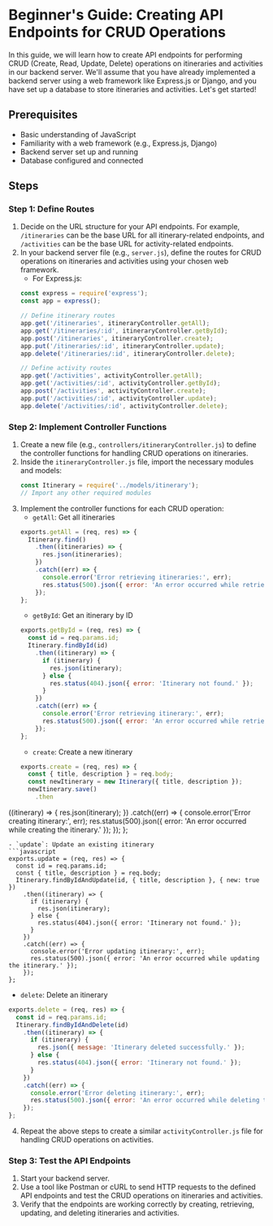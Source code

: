 # Beginner's Guide: Creating API Endpoints for CRUD Operations

In this guide, we will learn how to create API endpoints for performing CRUD (Create, Read, Update, Delete) operations on itineraries and activities in our backend server. We'll assume that you have already implemented a backend server using a web framework like Express.js or Django, and you have set up a database to store itineraries and activities. Let's get started!

## Prerequisites
- Basic understanding of JavaScript
- Familiarity with a web framework (e.g., Express.js, Django)
- Backend server set up and running
- Database configured and connected

## Steps

### Step 1: Define Routes
1. Decide on the URL structure for your API endpoints. For example, `/itineraries` can be the base URL for all itinerary-related endpoints, and `/activities` can be the base URL for activity-related endpoints.
2. In your backend server file (e.g., `server.js`), define the routes for CRUD operations on itineraries and activities using your chosen web framework.
   - For Express.js:
   ```javascript
   const express = require('express');
   const app = express();

   // Define itinerary routes
   app.get('/itineraries', itineraryController.getAll);
   app.get('/itineraries/:id', itineraryController.getById);
   app.post('/itineraries', itineraryController.create);
   app.put('/itineraries/:id', itineraryController.update);
   app.delete('/itineraries/:id', itineraryController.delete);

   // Define activity routes
   app.get('/activities', activityController.getAll);
   app.get('/activities/:id', activityController.getById);
   app.post('/activities', activityController.create);
   app.put('/activities/:id', activityController.update);
   app.delete('/activities/:id', activityController.delete);
   ```

### Step 2: Implement Controller Functions
1. Create a new file (e.g., `controllers/itineraryController.js`) to define the controller functions for handling CRUD operations on itineraries.
2. Inside the `itineraryController.js` file, import the necessary modules and models:
   ```javascript
   const Itinerary = require('../models/itinerary');
   // Import any other required modules
   ```
3. Implement the controller functions for each CRUD operation:
   - `getAll`: Get all itineraries
   ```javascript
   exports.getAll = (req, res) => {
     Itinerary.find()
       .then((itineraries) => {
         res.json(itineraries);
       })
       .catch((err) => {
         console.error('Error retrieving itineraries:', err);
         res.status(500).json({ error: 'An error occurred while retrieving itineraries.' });
       });
   };
   ```
   - `getById`: Get an itinerary by ID
   ```javascript
   exports.getById = (req, res) => {
     const id = req.params.id;
     Itinerary.findById(id)
       .then((itinerary) => {
         if (itinerary) {
           res.json(itinerary);
         } else {
           res.status(404).json({ error: 'Itinerary not found.' });
         }
       })
       .catch((err) => {
         console.error('Error retrieving itinerary:', err);
         res.status(500).json({ error: 'An error occurred while retrieving the itinerary.' });
       });
   };
   ```
   - `create`: Create a new itinerary
   ```javascript
   exports.create = (req, res) => {
     const { title, description } = req.body;
     const newItinerary = new Itinerary({ title, description });
     newItinerary.save()
       .then

((itinerary) => {
         res.json(itinerary);
       })
       .catch((err) => {
         console.error('Error creating itinerary:', err);
         res.status(500).json({ error: 'An error occurred while creating the itinerary.' });
       });
   };
   ```
   - `update`: Update an existing itinerary
   ```javascript
   exports.update = (req, res) => {
     const id = req.params.id;
     const { title, description } = req.body;
     Itinerary.findByIdAndUpdate(id, { title, description }, { new: true })
       .then((itinerary) => {
         if (itinerary) {
           res.json(itinerary);
         } else {
           res.status(404).json({ error: 'Itinerary not found.' });
         }
       })
       .catch((err) => {
         console.error('Error updating itinerary:', err);
         res.status(500).json({ error: 'An error occurred while updating the itinerary.' });
       });
   };
   ```
   - `delete`: Delete an itinerary
   ```javascript
   exports.delete = (req, res) => {
     const id = req.params.id;
     Itinerary.findByIdAndDelete(id)
       .then((itinerary) => {
         if (itinerary) {
           res.json({ message: 'Itinerary deleted successfully.' });
         } else {
           res.status(404).json({ error: 'Itinerary not found.' });
         }
       })
       .catch((err) => {
         console.error('Error deleting itinerary:', err);
         res.status(500).json({ error: 'An error occurred while deleting the itinerary.' });
       });
   };
   ```
4. Repeat the above steps to create a similar `activityController.js` file for handling CRUD operations on activities.

### Step 3: Test the API Endpoints
1. Start your backend server.
2. Use a tool like Postman or cURL to send HTTP requests to the defined API endpoints and test the CRUD operations on itineraries and activities.
3. Verify that the endpoints are working correctly by creating, retrieving, updating, and deleting itineraries and activities.

